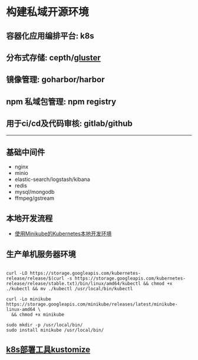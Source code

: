 # 构建私域开源环境

## 容器化应用编排平台: k8s

## 分布式存储: cepth/[gluster](https://docs.gluster.org/en/latest/Administrator%20Guide/GlusterFS%20Introduction/)

## 镜像管理: goharbor/harbor

## npm 私域包管理: npm registry

## 用于ci/cd及代码审核:  gitlab/github

___

## 基础中间件

- nginx
- minio
- elastic-search/logstash/kibana
- redis
- mysql/mongodb
- ffmpeg/gstream

## 本地开发流程

- [使用Minikube的Kubernetes本地开发环境](https://www.abhishek-tiwari.com/local-development-environment-for-kubernetes-using-minikube/)

## 生产单机服务器环境

```

curl -LO https://storage.googleapis.com/kubernetes-release/release/$(curl -s https://storage.googleapis.com/kubernetes-release/release/stable.txt)/bin/linux/amd64/kubectl && chmod +x ./kubectl && mv ./kubectl /usr/local/bin/kubectl

curl -Lo minikube https://storage.googleapis.com/minikube/releases/latest/minikube-linux-amd64 \
  && chmod +x minikube

sudo mkdir -p /usr/local/bin/
sudo install minikube /usr/local/bin/
```

## [k8s部署工具kustomize](https://github.com/kubernetes-sigs/kustomize/blob/master/docs/glossary.md#declarative-application-management)